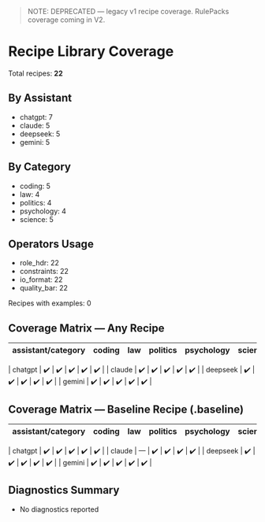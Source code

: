 > NOTE: DEPRECATED — legacy v1 recipe coverage. RulePacks coverage coming in V2.

# Recipe Library Coverage

Total recipes: **22**

## By Assistant

- chatgpt: 7
- claude: 5
- deepseek: 5
- gemini: 5

## By Category

- coding: 5
- law: 4
- politics: 4
- psychology: 4
- science: 5

## Operators Usage

- role_hdr: 22
- constraints: 22
- io_format: 22
- quality_bar: 22

Recipes with examples: 0

## Coverage Matrix — Any Recipe

| assistant/category | coding | law | politics | psychology | science |
|---|---|---|---|---|---|

| chatgpt | ✔️ | ✔️ | ✔️ | ✔️ | ✔️ |
| claude | ✔️ | ✔️ | ✔️ | ✔️ | ✔️ |
| deepseek | ✔️ | ✔️ | ✔️ | ✔️ | ✔️ |
| gemini | ✔️ | ✔️ | ✔️ | ✔️ | ✔️ |

## Coverage Matrix — Baseline Recipe (.baseline)

| assistant/category | coding | law | politics | psychology | science |
|---|---|---|---|---|---|

| chatgpt | ✔️ | ✔️ | ✔️ | ✔️ | ✔️ |
| claude | — | ✔️ | ✔️ | ✔️ | ✔️ |
| deepseek | ✔️ | ✔️ | ✔️ | ✔️ | ✔️ |
| gemini | ✔️ | ✔️ | ✔️ | ✔️ | ✔️ |

## Diagnostics Summary

- No diagnostics reported
